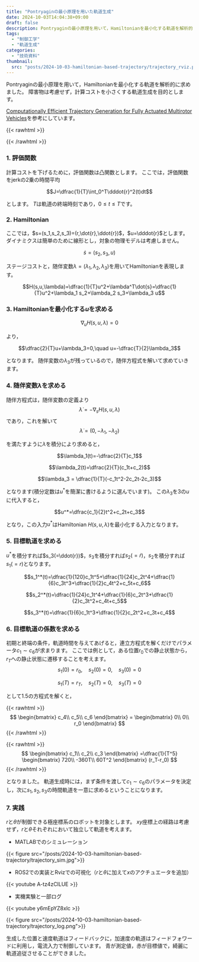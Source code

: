 ```yaml
---
title: "Pontryaginの最小原理を用いた軌道生成"
date: 2024-10-03T14:04:38+09:00
draft: false
description: Pontryaginの最小原理を用いて，Hamiltonianを最小化する軌道を解析的に求めました。
tags:
  - "制御工学"
  - "軌道生成"
categories:
  - "技術資料"
thumbnail:
  src: "posts/2024-10-03-hamiltonian-based-trajectory/trajectory_rviz.png"
---
```


Pontryaginの最小原理を用いて，Hamiltonianを最小化する軌道を解析的に求めました。
障害物は考慮せず，計算コストを小さくする軌道生成を目的とします。

<!--more-->

[Computationally Efficient Trajectory Generation for
Fully Actuated Multirotor Vehicles](https://ieeexplore.ieee.org/document/8336503)を参考にしています。

{{< rawhtml >}}
<script src="https://cdnjs.cloudflare.com/ajax/libs/mathjax/2.7.4/MathJax.js?config=TeX-AMS-MML_HTMLorMML"></script>
<script type="text/x-mathjax-config">
    MathJax.Hub.Config({tex2jax: {inlineMath: [['$','$'], ['\\(','\\)']]}});
</script>
{{< /rawhtml >}}

### 1. 評価関数 
計算コストを下げるために，評価関数は凸関数とします。
ここでは，評価関数をjerkの2乗の時間平均

$$J=\dfrac{1}{T}\int_0^T\dddot{r}^2(t)dt$$

とします。
$T$は軌道の終端時刻であり，$0\leq t \leq T$です。   

### 2. Hamiltonian
ここでは，$s=(s_1,s_2,s_3)=(r,\dot{r},\ddot{r})$，$u=\dddot{r}$とします。
ダイナミクスは簡単のために線形とし，対象の物理モデルは考慮しません。

$$\dot{s}=(s_2,s_3,u)$$

ステージコストと，随伴変数$\lambda=(\lambda_1,\lambda_2,\lambda_3)$を用いてHamiltonianを表現します。

$$H(s,u,\lambda)=\dfrac{1}{T}u^2+\lambda^T\dot{s}=\dfrac{1}{T}u^2+\lambda_1 s_2+\lambda_2 s_3+\lambda_3 u$$

### 3. Hamiltonianを最小化する$u$を求める

$$\nabla_uH(s,u,\lambda)=0$$

より，

$$\dfrac{2}{T}u+\lambda_3=0,\quad u=-\dfrac{T}{2}\lambda_3$$

となります。
随伴変数の$\lambda_3$が残っているので，随伴方程式を解いて求めていきます。

### 4. 随伴変数$\lambda$を求める
随伴方程式は，随伴変数の定義より
$$\dot{\lambda}=-\nabla_sH(s,u,\lambda)$$
であり，これを解いて
$$\dot{\lambda}=(0,-\lambda_1,-\lambda_2)$$

を満たすように$\lambda$を積分により求めると，

$$\lambda_1(t)=-\dfrac{2}{T}c_1$$

$$\lambda_2(t)=\dfrac{2}{T}(c_1t+c_2)$$

$$\lambda_3 = \dfrac{1}{T}(-c_1t^2-2c_2t-2c_3)$$

となります(積分定数は$u^*$を簡潔に書けるように選んでいます)。
この$\lambda_3$を3の$u$に代入すると，

$$u^*=\dfrac{c_1}{2}t^2+c_2t+c_3$$

となり，この入力$u^*$はHamiltonian $H(s,u,\lambda)$を最小化する入力となります。

### 5. 目標軌道を求める
$u^*$を積分すれば$s_3(=\ddot{r})$，$s_3$を積分すれば$s_2(=\dot{r})$，$s_2$を積分すれば$s_1(=r)$となります。

$$s_1^*(t)=\dfrac{1}{120}c_1t^5+\dfrac{1}{24}c_2t^4+\dfrac{1}{6}c_3t^3+\dfrac{1}{2}c_4t^2+c_5t+c_6$$

$$s_2^*(t)=\dfrac{1}{24}c_1t^4+\dfrac{1}{6}c_2t^3+\dfrac{1}{2}c_3t^2+c_4t+c_5$$

$$s_3^*(t)=\dfrac{1}{6}c_1t^3+\dfrac{1}{2}c_2t^2+c_3t+c_4$$

### 6. 目標軌道の係数を求める
初期と終端の条件，軌道時間を与えてあげると，連立方程式を解くだけでパラメータ$c_1\sim c_6$が求まります。
ここでは例として，ある位置$r_0$での静止状態から，$r_T$への静止状態に遷移することを考えます。
$$s_1(0)=r_0,\quad s_2(0)=0,\quad s_3(0)=0$$

$$s_1(T)=r_T,\quad s_2(T)=0,\quad s_3(T)=0$$

として1.5の方程式を解くと，

{{< rawhtml >}}
$$
\begin{bmatrix} 
c_4\\ 
c_5\\
c_6
\end{bmatrix} =
\begin{bmatrix} 
0\\ 
0\\
r_0
\end{bmatrix}
$$
{{< /rawhtml >}}

{{< rawhtml >}}
$$
\begin{bmatrix} 
c_1\\ 
c_2\\
c_3
\end{bmatrix} =\dfrac{1}{T^5}
\begin{bmatrix} 
720\\ 
-360T\\
60T^2
\end{bmatrix}
(r_T-r_0)
$$
{{< /rawhtml >}}

となりました。
軌道生成時には，まず条件を渡して$c_1\sim c_6$のパラメータを決定し，次に$s_1,s_2,s_3$の時間軌道を一意に求めるということになります。

### 7. 実践
$r$と$\theta$が制御できる極座標系のロボットを対象とします。
$xy$座標上の経路は考慮せず，$r$と$\theta$それぞれにおいて独立して軌道を考えます。

- MATLABでのシミュレーション

{{< figure src="/posts/2024-10-03-hamiltonian-based-trajectory/trajectory_sim.jpg">}}

- ROS2での実装とRvizでの可視化（$r$と$\theta$に加えて$x$のアクチュエータを追加）

{{< youtube A-tz4zClLUE >}}

- 実機実験と一部ログ

{{< youtube y6mEpYZ8xlc  >}} 

{{< figure src="/posts/2024-10-03-hamiltonian-based-trajectory/trajectory_log.png">}}

生成した位置と速度軌道はフィードバックに，加速度の軌道はフィードフォワードに利用し，電流入力で制御しています。
青が測定値，赤が目標値で，綺麗に軌道追従させることができました。
